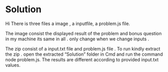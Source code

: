 # Solution
Hi 
There is three files a image , a inputfile, a problem.js file.

The image consist the displayed  result of the problem and bonus question  in my machine  its same in all . only change  when we change inputs .

The zip consist of a input.txt file and problem.js file .
To run kindly extract the zip . open the extracted “Solution”  folder in Cmd and run the command  node problem.js.
The results are different according to provided input.txt values.
